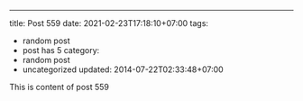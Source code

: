 ---
title: Post 559
date: 2021-02-23T17:18:10+07:00
tags:
  - random post
  - post has 5
category:
  - random post
  - uncategorized
updated: 2014-07-22T02:33:48+07:00

This is content of post 559